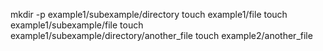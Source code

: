 mkdir -p example1/subexample/directory
touch example1/file
touch example1/subexample/file
touch example1/subexample/directory/another_file
touch example2/another_file